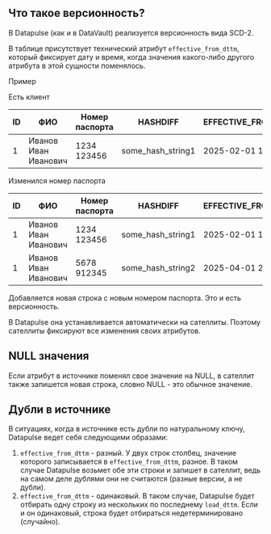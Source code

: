 
## Что такое версионность? 

В Datapulse (как и в DataVault) реализуется версионность вида SCD-2.

В таблице присутствует технический атрибут `effective_from_dttm`, который фиксирует дату и время, когда значения какого-либо другого атрибута в этой сущности поменялось.

Пример

Есть клиент

| ID | ФИО                  | Номер паспорта | HASHDIFF          | EFFECTIVE_FROM_DTTM |
|----|----------------------|-----|-------------------|---------------------|
| 1 | Иванов Иван Иванович | 1234 123456    | some_hash_string1 | 2025-02-01 12:34:56 |

Изменился номер паспорта

| ID | ФИО                  | Номер паспорта | HASHDIFF          | EFFECTIVE_FROM_DTTM |
|----|----------------------|----------------|-------------------|---------------------|
| 1 | Иванов Иван Иванович | 1234 123456    | some_hash_string1 | 2025-02-01 12:34:56 |
| 1 | Иванов Иван Иванович | 5678 912345    | some_hash_string2 | 2025-04-01 23:45:59 |

Добавляется новая строка с новым номером паспорта. Это и есть версионность.

В Datapulse она устанавливается автоматически на сателлиты. Поэтому сателлиты фиксируют все изменения своих атрибутов.

## NULL значения
Если атрибут в источнике поменял свое значение на NULL, в сателлит также запишется новая строка, словно NULL - это обычное значение.

## Дубли в источнике

В ситуациях, когда в источнике есть дубли по натуральному ключу, Datapulse ведет себя следующими образами:

1. `effective_from_dttm` - разный. У двух строк столбец, значение которого записывается в `effective_from_dttm`, разное. В таком случае Datapulse возьмет обе эти строки и запишет в сателлит, ведь на самом деле дублями они не считаются (разные версии, а не дубли).
2. `effective_from_dttm` - одинаковый. В таком случае, Datapulse будет отбирать одну строку из нескольких по последнему `load_dttm`. Если и он одинаковый, строка будет отбираться недетерминировано (случайно).
